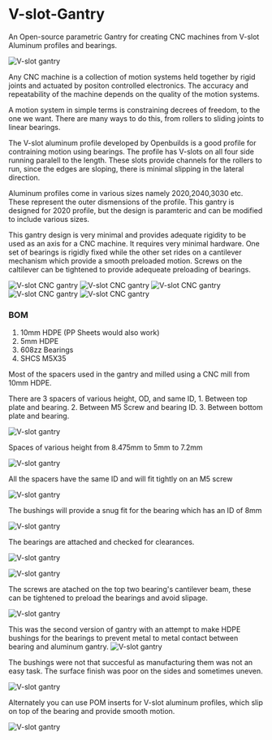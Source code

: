# V-slot-Gantry
An Open-source parametric Gantry for creating CNC machines from V-slot Aluminum profiles and bearings.

![V-slot gantry](Images/2020.png)

Any CNC machine is a collection of motion systems held together by rigid joints and actuated by positon controlled electronics. The accuracy and repeatability of the machine depends on the quality of the motion systems.

A motion system in simple terms is constraining decrees of freedom, to the one we want. There are many ways to do this, from rollers to sliding joints to linear bearings. 

The V-slot aluminum profile developed by Openbuilds is a good profile for contraining motion using bearings. The profile has V-slots on all four side running paralell to the length. These slots provide channels for the rollers to run, since the edges are sloping, there is minimal slipping in the lateral direction.

Aluminum profiles come in various sizes namely 2020,2040,3030 etc. These represent the outer dismensions of the profile. This gantry is designed for 2020 profile, but the design is paramteric and can be modified to include various sizes.

This gantry design is very minimal and provides adequate rigidity to be used as an axis for a CNC machine. It requires very minimal hardware. One set of bearings is rigidly fixed while the other set rides on a cantilever mechanism which provide a smooth preloaded motion. Screws on the caltilever can be tightened to provide adequeate preloading of bearings.

![V-slot CNC gantry](Images/1.png)
![V-slot CNC gantry](Images/2.png)
![V-slot CNC gantry](Images/3.png)
![V-slot CNC gantry](Images/4.png)
![V-slot CNC gantry](Images/5.png)

### BOM

1. 10mm HDPE (PP Sheets would also work)
2. 5mm HDPE
3. 608zz Bearings
4. SHCS M5X35

Most of the spacers used in the gantry and milled using a CNC mill from 10mm HDPE.

There are 3 spacers of various height, OD, and same ID,
	1. Between top plate and bearing.
	2. Between M5 Screw and bearing ID.
	3. Between bottom plate and bearing.

![V-slot gantry](Images/6.jpeg)

Spaces of various height from 8.475mm to 5mm to 7.2mm

![V-slot gantry](Images/7.jpeg)

All the spacers have the same ID and will fit tightly on an M5 screw

![V-slot gantry](Images/8.jpeg)

The bushings will provide a snug fit for the bearing which has an ID of 8mm

![V-slot gantry](Images/15.jpg)

The bearings are attached and checked for clearances.

![V-slot gantry](Images/9.jpeg)


![V-slot gantry](Images/10.jpeg)

 The screws are atached on the top two bearing's cantilever beam, these can be tightened to preload the bearings and avoid slipage.

![V-slot gantry](Images/11.jpeg)

This was the second version of gantry with an attempt to make HDPE bushings for the bearings to prevent metal to metal contact between bearing and aluminum gantry.
![V-slot gantry](Images/12.jpeg)

The bushings were not that succesful as manufacturing them was not an easy task. The surface finish was poor on the sides and sometimes uneven.

![V-slot gantry](Images/13.jpeg)

Alternately you can use POM inserts for V-slot aluminum profiles, which slip on top of the bearing and provide smooth motion.

![V-slot gantry](Images/pom.jpg)




